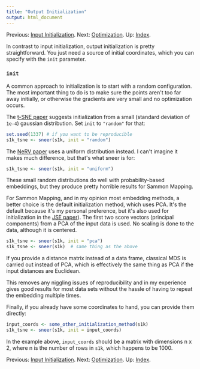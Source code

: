 ```yaml
---
title: "Output Initialization"
output: html_document
---
```

Previous: [Input Initialization](input-initialization.html). Next: [Optimization](optimization.html). Up: [Index](index.html).

In contrast to input initialization, output initialization is pretty 
straightforward. You just need a source of initial coordinates, which you
can specify with the `init` parameter.

### `init`

A common approach to initialization is to start with a random configuration.
The most important thing to do is to make sure the points aren't too far away
initially, or otherwise the gradients are very small and no optimization occurs.

The [t-SNE paper](http://jmlr.org/papers/v9/vandermaaten08a.html) suggests
initialization from a small (standard deviation of `1e-4`) gaussian 
distribution. Set `init` to `"random"` for that:

```R
set.seed(1337) # if you want to be reproducible
s1k_tsne <- sneer(s1k, init = "random")
```

The [NeRV paper](http://www.jmlr.org/papers/v11/venna10a.html) uses a uniform
distribution instead. I can't imagine it makes much difference, but that's what
sneer is for:

```R
s1k_tsne <- sneer(s1k, init = "uniform")
```

These small random distributions do well with probability-based embeddings, but 
they produce pretty horrible results for Sammon Mapping.

For Sammon Mapping, and in my opinion most embedding methods, a better choice 
is the default initialization method, which uses PCA. It's the default because 
it's my personal preference, but it's also used for initialization in the 
[JSE paper](http://dx.doi.org/10.1016/j.neucom.2012.12.036)). The first two 
score vectors (principal components) from a PCA of the input data is used. No
scaling is done to the data, although it is centered.

```R
s1k_tsne <- sneer(s1k, init = "pca")
s1k_tsne <- sneer(s1k)  # same thing as the above
```

If you provide a distance matrix instead of a data frame, classical MDS is 
carried out instead of PCA, which is effectively the same thing as PCA if
the input distances are Euclidean.

This removes any niggling issues of reproducibility and in my experience gives 
good results for most data sets without the hassle of having to repeat the 
embedding multiple times.

Finally, if you already have some coordinates to hand, you can provide them 
directly:

```R
input_coords <- some_other_initialization_method(s1k)
s1k_tsne <- sneer(s1k, init = input_coords)
```

In the example above, `input_coords` should be a matrix with dimensions n x 2,
where n is the number of rows in `s1k`, which happens to be 1000.

Previous: [Input Initialization](input-initialization.html). Next: [Optimization](optimization.html). Up: [Index](index.html).

